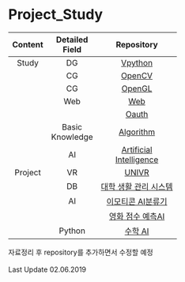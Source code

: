 # Project_Study
|Content|Detailed<br>Field|Repository|
|:--:|:--:|:--:|
|Study|DG|[Vpython](https://github.com/kimkyeongnam/STUDY_Vpython)|
||CG|[OpenCV](https://github.com/kimkyeongnam/STUDY_OpenCV)|
||CG|[OpenGL](https://github.com/kimkyeongnam/STUDY_OpenGL)|보안
||Web|[Web](https://github.com/kimkyeongnam/STUDY_Web)|
|||[Oauth](https://github.com/kimkyeongnam/STUDY_OAuth)|
||Basic<br>Knowledge|[Algorithm](https://github.com/kimkyeongnam/STUDY_Algorithm)|
||AI|[Artificial<br>Intelligence](https://github.com/kimkyeongnam/STUDY_Artificial-Intelligence)|
|Project|VR|[UNIVR](https://github.com/sejongunivr)|
||DB|[대학 생활 관리 시스템](https://github.com/kimkyeongnam/University_Life_Management_System)|
||AI|[이모티콘 AI분류기](https://github.com/hyj378/ArtificialIntelligence)|
|||[영화 점수 예측AI](https://github.com/kimkyeongnam/PROJECT_Predict-Movie-Score)|
||Python|[수학 AI](https://github.com/kimkyeongnam/PROJECT_Math-AI)|

자료정리 후 repository를 추가하면서 수정할 예정  
<br>Last Update 02.06.2019
